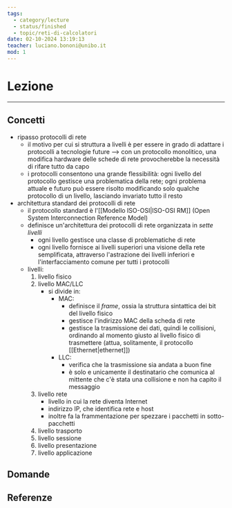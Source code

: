 ```yaml
---
tags:
  - category/lecture
  - status/finished
  - topic/reti-di-calcolatori
date: 02-10-2024 13:19:13
teacher: luciano.bononi@unibo.it
mod: 1
---
```

# Lezione
---
## Concetti
- ripasso protocolli di rete
	- il motivo per cui si struttura a livelli è per essere in grado di adattare i protocolli a tecnologie future --> con un protocollo monolitico, una modifica hardware delle schede di rete provocherebbe la necessità di rifare tutto da capo
	- i protocolli consentono una grande flessibilità: ogni livello del protocollo gestisce una problematica della rete; ogni problema attuale e futuro può essere risolto modificando solo qualche protocollo di un livello, lasciando invariato tutto il resto
- architettura standard dei protocolli di rete
	- il protocollo standard è l'[[Modello ISO-OSI|ISO-OSI RM]] (Open System Interconnection Reference Model)
	- definisce un'architettura dei protocolli di rete organizzata in _sette livelli_
		- ogni livello gestisce una classe di problematiche di rete
		- ogni livello fornisce ai livelli superiori una visione della rete semplificata, attraverso l'astrazione dei livelli inferiori e l'interfacciamento comune per tutti i protocolli
	- livelli:
		1. livello fisico
		2. livello MAC/LLC
			- si divide in:
				- MAC:
					- definisce il _frame_, ossia la struttura sintattica dei bit del livello fisico
					- gestisce l'indirizzo MAC della scheda di rete
					- gestisce la trasmissione dei dati, quindi le collisioni, ordinando al momento giusto al livello fisico di trasmettere (attua, solitamente, il protocollo [[Ethernet|ethernet]])
				- LLC:
					- verifica che la trasmissione sia andata a buon fine
					- è solo e unicamente il destinatario che comunica al mittente che c'è stata una collisione e non ha capito il messaggio
		3. livello rete
			- livello in cui la rete diventa Internet
			- indirizzo IP, che identifica rete e host
			- inoltre fa la frammentazione per spezzare i pacchetti in sotto-pacchetti
		4. livello trasporto
		5. livello sessione
		6. livello presentazione
		7. livello applicazione

## Domande

## Referenze
